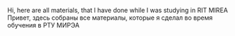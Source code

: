 Hi, here are all materials, that I have done while I was studying in RIT MIREA
Привет, здесь собраны все материалы, которые я сделал во время обучения в РТУ МИРЭА

